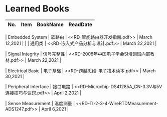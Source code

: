 # Learned Books
| No. | Item | BookName | ReadDate |
| :---: | :---: | :---: | :---: |

| Embedded System | 软路由 | <<RD-智能路由器开发指南.pdf>> | March 12,2021 |
|                 | 通用类 | <<RD-嵌入式产品分析与设计.pdf>> | March 22,2021 |

| Signal Integrity | 信号完整性 | <<RD-2008年中国电子学会SI培训班内部教材.pdf>> | March 22,2021 |

| Electrical Basic | 电子基础 | <<RD-跨越思维-电子技术读本.pdf>> | March 30,2021 |

| Peripheral Interface | 接口电路 | <<RD-Microchip-DS41285A_CN-3.3V与5V连接技巧与诀窍.pdf>> | April 2,2021 |

| Sense Measurement | 温度测量 | <<RD-TI-2-3-4-WireRTDMeasurement-ADS1247.pdf>> | April 6,2021 |


